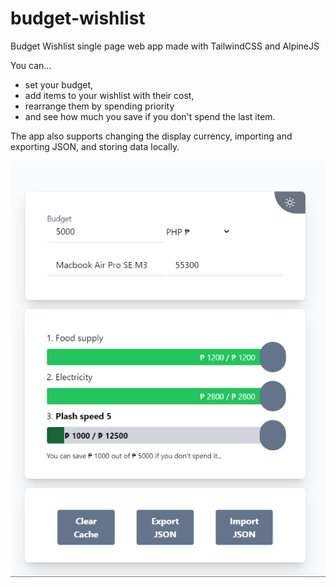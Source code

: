 # budget-wishlist

Budget Wishlist single page web app made with TailwindCSS and AlpineJS

You can...
- set your budget, 
- add items to your wishlist with their cost, 
- rearrange them by spending priority 
- and see how much you save if you don't spend the last item. 

The app also supports changing the display currency, importing and exporting JSON, and storing data locally.

![](./images/budget-wishlist-preview.png)
